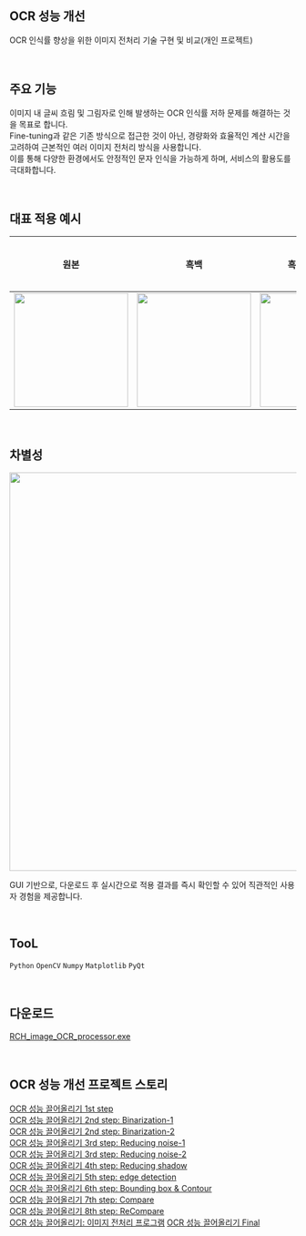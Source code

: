 ## OCR 성능 개선

OCR 인식률 향상을 위한 이미지 전처리 기술 구현 및 비교(개인 프로젝트)

</br>

## 주요 기능

이미지 내 글씨 흐림 및 그림자로 인해 발생하는 OCR 인식률 저하 문제를 해결하는 것을 목표로 합니다.
</br> Fine-tuning과 같은 기존 방식으로 접근한 것이 아닌, 경량화와 효율적인 계산 시간을 고려하여 근본적인 여러 이미지 전처리 방식을 사용합니다.
</br> 이를 통해 다양한 환경에서도 안정적인 문자 인식을 가능하게 하며, 서비스의 활용도를 극대화합니다.

</br>

## 대표 적용 예시

|원본|흑백|흑백 + CLAHE|그림자 제거 + 배경 제거 + CLAHE|그림자 제거 + 배경 제거 + Prewitt Edge|그림자 제거 + 배경 제거 + Mean Adaptive Thresholding|
|:---:|:---:|:---:|:---:|:---:|:---:|
|<img src="https://github.com/user-attachments/assets/f918abd0-ac2b-436f-8d26-ac804facd591" width="200" height="200" />|<img src="https://github.com/user-attachments/assets/4ae7abb1-cb54-4721-9b4e-da5da0e613b8" width="200" height="200" />|<img src="https://github.com/user-attachments/assets/ec93317c-f3ff-49b5-b46b-3fe8fd2fd803" width="200" height="200" />|<img src="https://github.com/user-attachments/assets/4b365c8e-03fd-45f6-bae0-3b99dd0d3d03" width="200" height="200" />|<img src="https://github.com/user-attachments/assets/32f61705-b2c6-4eca-866f-686d1e7a7c65" width="200" height="200" />|<img src="https://github.com/user-attachments/assets/32f61705-b2c6-4eca-866f-686d1e7a7c65" width="150" height="200" />|

</br>

## 차별성

<img src=https://github.com/user-attachments/assets/c6a09139-4af5-41fe-9b28-cd0b7595f002 height="700px">

GUI 기반으로, 다운로드 후 실시간으로 적용 결과를 즉시 확인할 수 있어 직관적인 사용자 경험을 제공합니다.

</br>

## TooL

`Python` `OpenCV` `Numpy` `Matplotlib` `PyQt`

</br>

## 다운로드

[RCH_image_OCR_processor.exe](https://github.com/Ryuchanghoon/Improve-OCR-Quality/blob/main/improve_OCR_processor/RCH_image_OCR_processor.exe)

</br>

## OCR 성능 개선 프로젝트 스토리

[OCR 성능 끌어올리기 1st step](https://velog.io/@fbckdgns3/OCR-%EC%84%B1%EB%8A%A5-%EB%81%8C%EC%96%B4%EC%98%AC%EB%A6%AC%EA%B8%B0-1st-step)
</br>[OCR 성능 끌어올리기 2nd step: Binarization-1](https://velog.io/@fbckdgns3/OCR-%EC%84%B1%EB%8A%A5-%EB%81%8C%EC%96%B4%EC%98%AC%EB%A6%AC%EA%B8%B0-2nd-step#--manual-thresholding%EC%88%98%EB%8F%99-%EC%9E%84%EA%B3%84%EA%B0%92)
</br>[OCR 성능 끌어올리기 2nd step: Binarization-2](https://velog.io/@fbckdgns3/OCR-%EC%84%B1%EB%8A%A5-%EB%81%8C%EC%96%B4%EC%98%AC%EB%A6%AC%EA%B8%B0-2nd-step-Binarization-2)
</br>[OCR 성능 끌어올리기 3rd step: Reducing noise-1](https://velog.io/@fbckdgns3/OCR-%EC%84%B1%EB%8A%A5-%EB%81%8C%EC%96%B4%EC%98%AC%EB%A6%AC%EA%B8%B0-3rd-step-Reducing-noise-1)
</br>[OCR 성능 끌어올리기 3rd step: Reducing noise-2](https://velog.io/@fbckdgns3/OCR-%EC%84%B1%EB%8A%A5-%EB%81%8C%EC%96%B4%EC%98%AC%EB%A6%AC%EA%B8%B0-3rd-step-Reducing-noise-2)
</br>[OCR 성능 끌어올리기 4th step: Reducing shadow](https://velog.io/@fbckdgns3/OCR-%EC%84%B1%EB%8A%A5-%EB%81%8C%EC%96%B4%EC%98%AC%EB%A6%AC%EA%B8%B0-4th-step-Reducing-shadow)
</br>[OCR 성능 끌어올리기 5th step: edge detection](https://velog.io/@fbckdgns3/OCR-%EC%84%B1%EB%8A%A5-%EB%81%8C%EC%96%B4%EC%98%AC%EB%A6%AC%EA%B8%B0-5th-step-edge-detection)
</br>[OCR 성능 끌어올리기 6th step: Bounding box & Contour](https://velog.io/@fbckdgns3/OCR-%EC%84%B1%EB%8A%A5-%EB%81%8C%EC%96%B4%EC%98%AC%EB%A6%AC%EA%B8%B0-6th-step-Bounding-box-Contour)
</br>[OCR 성능 끌어올리기 7th step: Compare](https://velog.io/@fbckdgns3/OCR-%EC%84%B1%EB%8A%A5-%EB%81%8C%EC%96%B4%EC%98%AC%EB%A6%AC%EA%B8%B0-7th-step-Compare)
</br>[OCR 성능 끌어올리기 8th step: ReCompare](https://velog.io/@fbckdgns3/OCR-%EC%84%B1%EB%8A%A5-%EB%81%8C%EC%96%B4%EC%98%AC%EB%A6%AC%EA%B8%B0-8th-step-ReCompare)
</br>[OCR 성능 끌어올리기: 이미지 전처리 프로그램](https://velog.io/@fbckdgns3/OCR-%EC%84%B1%EB%8A%A5-%EB%81%8C%EC%96%B4%EC%98%AC%EB%A6%AC%EA%B8%B0-%EC%9D%B4%EB%AF%B8%EC%A7%80-%EC%A0%84%EC%B2%98%EB%A6%AC-%ED%94%84%EB%A1%9C%EA%B7%B8%EB%9E%A8)
[OCR 성능 끌어올리기 Final](https://velog.io/@fbckdgns3/OCR-%EC%84%B1%EB%8A%A5-%EB%81%8C%EC%96%B4%EC%98%AC%EB%A6%AC%EA%B8%B0-Final)
